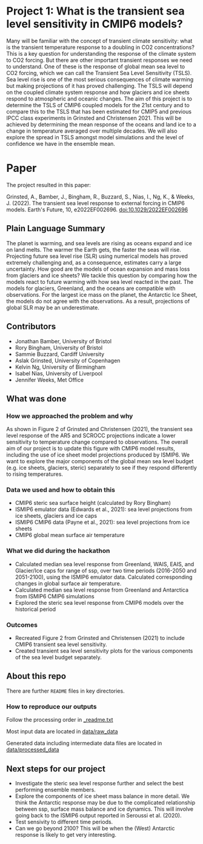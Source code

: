 # Project 1: What is the transient sea level sensitivity in CMIP6 models?

Many will be familiar with the concept of transient climate sensitivity: what is the transient temperature response to a doubling in CO2 concentrations? This is a key question for understanding the response of the climate system to CO2 forcing. But there are other important transient responses we need to understand. One of these is the response of global mean sea level to CO2 forcing, which we can call the Transient Sea Level Sensitivity (TSLS). Sea level rise is one of the most serious consequences of climate warming but making projections of it has proved challenging. The TSLS will depend on the coupled climate system response and how glaciers and ice sheets respond to atmospheric and oceanic changes. The aim of this project is to determine the TSLS of CMIP6 coupled models for the 21st century and to compare this to the TSLS that has been estimated for CMIP5 and previous IPCC class experiments in Grinsted and Christensen 2021. This will be achieved by determining the mean response of the oceans and land ice to a change in temperature averaged over multiple decades. We will also explore the spread in TSLS amongst model simulations and the level of confidence we have in the ensemble mean.

# Paper

The project resulted in this paper:

Grinsted, A., Bamber, J., Bingham, R., Buzzard, S., Nias, I., Ng, K., & Weeks, J. (2022). The transient sea level response to external forcing in CMIP6 models. Earth's Future, 10, e2022EF002696. [doi:10.1029/2022EF002696](https://doi.org/10.1029/2022EF002696)

## Plain Language Summary

The planet is warming, and sea levels are rising as oceans expand and ice on land melts. The warmer the Earth gets, the faster the seas will rise. Projecting future sea level rise (SLR) using numerical models has proved extremely challenging and, as a consequence, estimates carry a large uncertainty. How good are the models of ocean expansion and mass loss from glaciers and ice sheets? We tackle this question by comparing how the models react to future warming with how sea level reacted in the past. The models for glaciers, Greenland, and the oceans are compatible with observations. For the largest ice mass on the planet, the Antarctic Ice Sheet, the models do not agree with the observations. As a result, projections of global SLR may be an underestimate.




## Contributors

* Jonathan Bamber, University of Bristol
* Rory Bingham, University of Bristol
* Sammie Buzzard, Cardiff University
* Aslak Grinsted, University of Copenhagen
* Kelvin Ng, University of Birmingham
* Isabel Nias, University of Liverpool
* Jennifer Weeks, Met Office

## What was done

### How we approached the problem and why

As shown in Figure 2 of Grinsted and Christensen (2021), the transient sea level response of the AR5 and SCROCC projections indicate a lower sensitivity to temperature change compared to observations. The overall aim of our project is to update this figure with CMIP6 model results, including the use of ice sheet model projections produced by ISMIP6. We want to explore the major components of the global mean sea level budget (e.g. ice sheets, glaciers, steric) separately to see if they respond differently to rising temperatures.

### Data we used and how to obtain this

* CMIP6 steric sea surface height (calculated by Rory Bingham)
* ISMIP6 emulator data (Edwards et al., 2021): sea level projections from ice sheets, glaciers and ice caps 
* ISMIP6 CMIP6 data (Payne et al., 2021): sea level projections from ice sheets
* CMIP6 global mean surface air temperature

### What we did during the hackathon

* Calculated median sea level response from Greenland, WAIS, EAIS, and Glacier/Ice caps for range of ssp, over two time periods (2016-2050 and 2051-2100), using the ISMIP6 emulator data. Calculated corresponding changes in global surface air temperature.
* Calculated median sea level response from Greenland and Antarctica from ISMIP6 CMIP6 simulations
* Explored the steric sea level response from CMIP6 models over the historical period

### Outcomes

* Recreated Figure 2 from Grinsted and Christensen (2021) to include CMIP6 transient sea level sensitivity.
* Created transient sea level sensitivity plots for the various components of the sea level budget separately.

## About this repo

There are further `README` files in key directories.

### How to reproduce our outputs

Follow the processing order in [_readme.txt](https://github.com/cmip6moap/project01/blob/main/code/Aslak/_readme.txt)

Most input data are located in [data/raw_data](https://github.com/cmip6moap/project01/tree/main/data/raw_data) 

Generated data including intermediate data files are located in [data/processed_data](https://github.com/cmip6moap/project01/tree/main/data/processed_data) 


## Next steps for our project

* Investigate the steric sea level response further and select the best performing ensemble members.
* Explore the components of ice sheet mass balance in more detail. We think the Antarctic response may be due to the complicated relationship between ssp, surface mass balance and ice dynamics. This will involve going back to the ISMIP6 output reported in Seroussi et al. (2020).
* Test sensivity to different time periods.
* Can we go beyond 2100? This will be when the (West) Antarctic response is likely to get very interesting.
